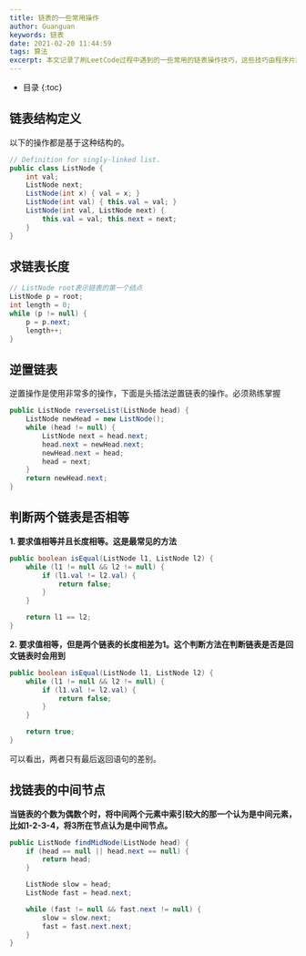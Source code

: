 ```yaml
---
title: 链表的一些常用操作
author: Guanguan
keywords: 链表
date: 2021-02-20 11:44:59
tags: 算法
excerpt: 本文记录了刷LeetCode过程中遇到的一些常用的链表操作技巧，这些技巧由程序片段表示的，熟练掌握这些技巧可以提高对链表的操作水平。
---
```


* 目录
{:toc}

## 链表结构定义
以下的操作都是基于这种结构的。
```java
// Definition for singly-linked list.
public class ListNode {
    int val;
    ListNode next;
    ListNode(int x) { val = x; }
    ListNode(int val) { this.val = val; }
    ListNode(int val, ListNode next) {
        this.val = val; this.next = next;
    }
}
```

## 求链表长度
```java
// ListNode root表示链表的第一个结点
ListNode p = root;
int length = 0;
while (p != null) {
    p = p.next;
    length++;
}
```

## 逆置链表
逆置操作是使用非常多的操作，下面是头插法逆置链表的操作。必须熟练掌握
```java
public ListNode reverseList(ListNode head) {
    ListNode newHead = new ListNode();
    while (head != null) {
        ListNode next = head.next;
        head.next = newHead.next;
        newHead.next = head;
        head = next;
    }
    return newHead.next;
}
```

## 判断两个链表是否相等
**1. 要求值相等并且长度相等。这是最常见的方法**
```java
public boolean isEqual(ListNode l1, ListNode l2) {
    while (l1 != null && l2 != null) {
        if (l1.val != l2.val) {
            return false;
        }
    }

    return l1 == l2;
}
```

**2. 要求值相等，但是两个链表的长度相差为1。这个判断方法在判断链表是否是回文链表时会用到**
```java
public boolean isEqual(ListNode l1, ListNode l2) {
    while (l1 != null && l2 != null) {
        if (l1.val != l2.val) {
            return false;
        }
    }

    return true;
}
```
可以看出，两者只有最后返回语句的差别。

## 找链表的中间节点
**当链表的个数为偶数个时，将中间两个元素中索引较大的那一个认为是中间元素，比如1-2-3-4，将3所在节点认为是中间节点。**
```java
public ListNode findMidNode(ListNode head) {
    if (head == null || head.next == null) {
        return head;
    }

    ListNode slow = head;
    ListNode fast = head.next;

    while (fast != null && fast.next != null) {
        slow = slow.next;
        fast = fast.next.next;
    }
}
```